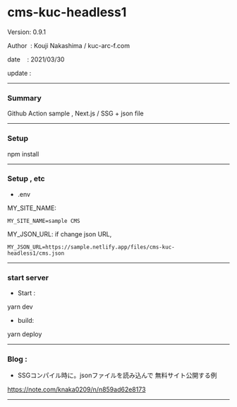 # cms-kuc-headless1

 Version: 0.9.1

 Author  : Kouji Nakashima / kuc-arc-f.com

 date    : 2021/03/30

 update :

***
### Summary

Github Action sample , Next.js / SSG + json file

***
### Setup

npm install

***
### Setup , etc

* .env

MY_SITE_NAME: 

```
MY_SITE_NAME=sample CMS
```

MY_JSON_URL: if change json URL,

```
MY_JSON_URL=https://sample.netlify.app/files/cms-kuc-headless1/cms.json
```

***
### start server
* Start :

yarn dev

* build:

yarn deploy

***
### Blog : 

* SSGコンパイル時に。jsonファイルを読み込んで 無料サイト公開する例

https://note.com/knaka0209/n/n859ad62e8173

***

